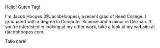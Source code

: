Hello! Guten Tag!

I'm Jacob Hoopes (@JacobHoopes), a recent grad of Reed College.
I graduated with a degree in Computer Science and a minor in German.
If you're interested in looking at my other work, take a look at my website at rjacobhoopes.com.

Take care!
